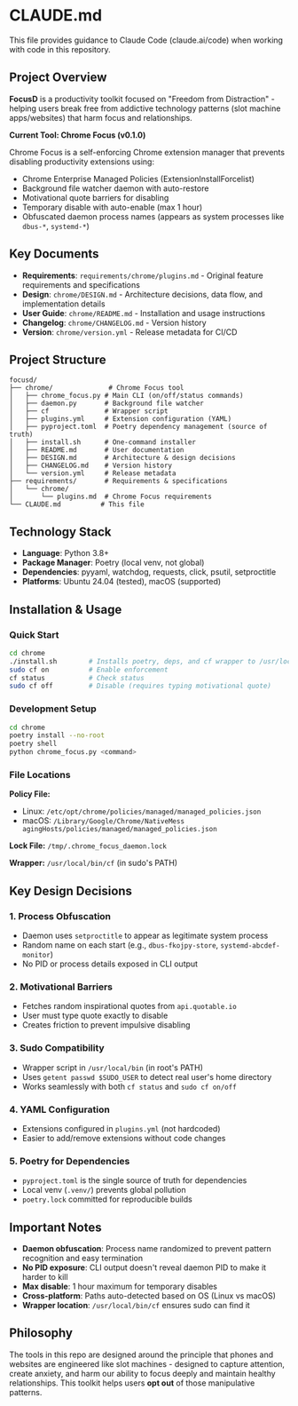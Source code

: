 # CLAUDE.md

This file provides guidance to Claude Code (claude.ai/code) when working with code in this repository.

## Project Overview

**FocusD** is a productivity toolkit focused on "Freedom from Distraction" - helping users break free from addictive technology patterns (slot machine apps/websites) that harm focus and relationships.

**Current Tool: Chrome Focus (v0.1.0)**

Chrome Focus is a self-enforcing Chrome extension manager that prevents disabling productivity extensions using:
- Chrome Enterprise Managed Policies (ExtensionInstallForcelist)
- Background file watcher daemon with auto-restore
- Motivational quote barriers for disabling
- Temporary disable with auto-enable (max 1 hour)
- Obfuscated daemon process names (appears as system processes like `dbus-*`, `systemd-*`)

## Key Documents

- **Requirements**: `requirements/chrome/plugins.md` - Original feature requirements and specifications
- **Design**: `chrome/DESIGN.md` - Architecture decisions, data flow, and implementation details
- **User Guide**: `chrome/README.md` - Installation and usage instructions
- **Changelog**: `chrome/CHANGELOG.md` - Version history
- **Version**: `chrome/version.yml` - Release metadata for CI/CD

## Project Structure

```
focusd/
├── chrome/              # Chrome Focus tool
│   ├── chrome_focus.py # Main CLI (on/off/status commands)
│   ├── daemon.py       # Background file watcher
│   ├── cf              # Wrapper script
│   ├── plugins.yml     # Extension configuration (YAML)
│   ├── pyproject.toml  # Poetry dependency management (source of truth)
│   ├── install.sh      # One-command installer
│   ├── README.md       # User documentation
│   ├── DESIGN.md       # Architecture & design decisions
│   ├── CHANGELOG.md    # Version history
│   └── version.yml     # Release metadata
├── requirements/       # Requirements & specifications
│   └── chrome/
│       └── plugins.md  # Chrome Focus requirements
└── CLAUDE.md          # This file
```

## Technology Stack

- **Language**: Python 3.8+
- **Package Manager**: Poetry (local venv, not global)
- **Dependencies**: pyyaml, watchdog, requests, click, psutil, setproctitle
- **Platforms**: Ubuntu 24.04 (tested), macOS (supported)

## Installation & Usage

### Quick Start

```bash
cd chrome
./install.sh        # Installs poetry, deps, and cf wrapper to /usr/local/bin
sudo cf on          # Enable enforcement
cf status           # Check status
sudo cf off         # Disable (requires typing motivational quote)
```

### Development Setup

```bash
cd chrome
poetry install --no-root
poetry shell
python chrome_focus.py <command>
```

### File Locations

**Policy File:**
- Linux: `/etc/opt/chrome/policies/managed/managed_policies.json`
- macOS: `/Library/Google/Chrome/NativeMess agingHosts/policies/managed/managed_policies.json`

**Lock File:** `/tmp/.chrome_focus_daemon.lock`

**Wrapper:** `/usr/local/bin/cf` (in sudo's PATH)

## Key Design Decisions

### 1. Process Obfuscation
- Daemon uses `setproctitle` to appear as legitimate system process
- Random name on each start (e.g., `dbus-fkojpy-store`, `systemd-abcdef-monitor`)
- No PID or process details exposed in CLI output

### 2. Motivational Barriers
- Fetches random inspirational quotes from `api.quotable.io`
- User must type quote exactly to disable
- Creates friction to prevent impulsive disabling

### 3. Sudo Compatibility
- Wrapper script in `/usr/local/bin` (in root's PATH)
- Uses `getent passwd $SUDO_USER` to detect real user's home directory
- Works seamlessly with both `cf status` and `sudo cf on/off`

### 4. YAML Configuration
- Extensions configured in `plugins.yml` (not hardcoded)
- Easier to add/remove extensions without code changes

### 5. Poetry for Dependencies
- `pyproject.toml` is the single source of truth for dependencies
- Local venv (`.venv/`) prevents global pollution
- `poetry.lock` committed for reproducible builds

## Important Notes

- **Daemon obfuscation**: Process name randomized to prevent pattern recognition and easy termination
- **No PID exposure**: CLI output doesn't reveal daemon PID to make it harder to kill
- **Max disable**: 1 hour maximum for temporary disables
- **Cross-platform**: Paths auto-detected based on OS (Linux vs macOS)
- **Wrapper location**: `/usr/local/bin/cf` ensures sudo can find it

## Philosophy

The tools in this repo are designed around the principle that phones and websites are engineered like slot machines - designed to capture attention, create anxiety, and harm our ability to focus deeply and maintain healthy relationships. This toolkit helps users **opt out** of those manipulative patterns.
